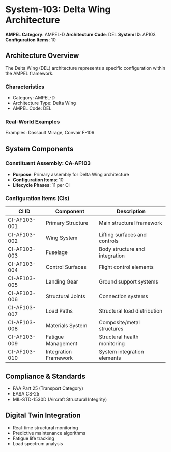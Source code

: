 # System-103: Delta Wing Architecture

**AMPEL Category**: AMPEL-D
**Architecture Code**: DEL
**System ID**: AF103
**Configuration Items**: 10

## Architecture Overview

The Delta Wing (DEL) architecture represents a specific configuration within the AMPEL framework.

### Characteristics
- Category: AMPEL-D
- Architecture Type: Delta Wing
- AMPEL Code: DEL

### Real-World Examples
Examples: Dassault Mirage, Convair F-106

## System Components

### Constituent Assembly: CA-AF103
- **Purpose**: Primary assembly for Delta Wing architecture
- **Configuration Items**: 10
- **Lifecycle Phases**: 11 per CI

### Configuration Items (CIs)

| CI ID | Component | Description |
|-------|-----------|-------------|
| CI-AF103-001 | Primary Structure | Main structural framework |
| CI-AF103-002 | Wing System | Lifting surfaces and controls |
| CI-AF103-003 | Fuselage | Body structure and integration |
| CI-AF103-004 | Control Surfaces | Flight control elements |
| CI-AF103-005 | Landing Gear | Ground support systems |
| CI-AF103-006 | Structural Joints | Connection systems |
| CI-AF103-007 | Load Paths | Structural load distribution |
| CI-AF103-008 | Materials System | Composite/metal structures |
| CI-AF103-009 | Fatigue Management | Structural health monitoring |
| CI-AF103-010 | Integration Framework | System integration elements |

## Compliance & Standards
- FAA Part 25 (Transport Category)
- EASA CS-25
- MIL-STD-1530D (Aircraft Structural Integrity)

## Digital Twin Integration
- Real-time structural monitoring
- Predictive maintenance algorithms
- Fatigue life tracking
- Load spectrum analysis
